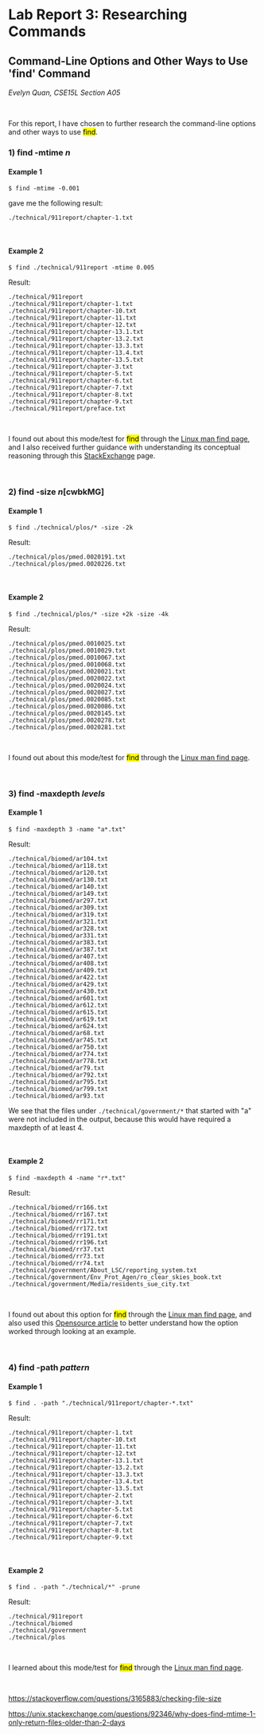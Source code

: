# Lab Report 3: Researching Commands
## __Command-Line Options and Other Ways to Use 'find' Command__
*Evelyn Quan, CSE15L Section A05*

<br/>

For this report, I have chosen to further research the command-line options and other ways to use <mark>find</mark>. 

### 1) find -mtime *n*

#### Example 1

```
$ find -mtime -0.001
```

gave me the following result: 

```
./technical/911report/chapter-1.txt
```

<br/>

#### Example 2

```
$ find ./technical/911report -mtime 0.005
```

Result:

```
./technical/911report
./technical/911report/chapter-1.txt
./technical/911report/chapter-10.txt
./technical/911report/chapter-11.txt
./technical/911report/chapter-12.txt
./technical/911report/chapter-13.1.txt
./technical/911report/chapter-13.2.txt
./technical/911report/chapter-13.3.txt
./technical/911report/chapter-13.4.txt
./technical/911report/chapter-13.5.txt
./technical/911report/chapter-3.txt
./technical/911report/chapter-5.txt
./technical/911report/chapter-6.txt
./technical/911report/chapter-7.txt
./technical/911report/chapter-8.txt
./technical/911report/chapter-9.txt
./technical/911report/preface.txt
```

<br/>

I found out about this mode/test for <mark>find</mark> through the [Linux man find page](https://linux.die.net/man/1/find), and I also received further guidance with understanding its conceptual reasoning through this [StackExchange](https://unix.stackexchange.com/questions/92346/why-does-find-mtime-1-only-return-files-older-than-2-days) page.

<br/>

### 2) find -size *n*\[cwbkMG]

#### Example 1

```
$ find ./technical/plos/* -size -2k
```

Result:

```
./technical/plos/pmed.0020191.txt
./technical/plos/pmed.0020226.txt
```

<br/>

#### Example 2

```
$ find ./technical/plos/* -size +2k -size -4k
```

Result:
```
./technical/plos/pmed.0010025.txt
./technical/plos/pmed.0010029.txt
./technical/plos/pmed.0010067.txt
./technical/plos/pmed.0010068.txt
./technical/plos/pmed.0020021.txt
./technical/plos/pmed.0020022.txt
./technical/plos/pmed.0020024.txt
./technical/plos/pmed.0020027.txt
./technical/plos/pmed.0020085.txt
./technical/plos/pmed.0020086.txt
./technical/plos/pmed.0020145.txt
./technical/plos/pmed.0020278.txt
./technical/plos/pmed.0020281.txt
```

<br/>

I found out about this mode/test for <mark>find</mark> through the [Linux man find page](https://linux.die.net/man/1/find).

<br/>

### 3) find -maxdepth *levels*

#### Example 1

```
$ find -maxdepth 3 -name "a*.txt"
```

Result:
```
./technical/biomed/ar104.txt
./technical/biomed/ar118.txt
./technical/biomed/ar120.txt
./technical/biomed/ar130.txt
./technical/biomed/ar140.txt
./technical/biomed/ar149.txt
./technical/biomed/ar297.txt
./technical/biomed/ar309.txt
./technical/biomed/ar319.txt
./technical/biomed/ar321.txt
./technical/biomed/ar328.txt
./technical/biomed/ar331.txt
./technical/biomed/ar383.txt
./technical/biomed/ar387.txt
./technical/biomed/ar407.txt
./technical/biomed/ar408.txt
./technical/biomed/ar409.txt
./technical/biomed/ar422.txt
./technical/biomed/ar429.txt
./technical/biomed/ar430.txt
./technical/biomed/ar601.txt
./technical/biomed/ar612.txt
./technical/biomed/ar615.txt
./technical/biomed/ar619.txt
./technical/biomed/ar624.txt
./technical/biomed/ar68.txt
./technical/biomed/ar745.txt
./technical/biomed/ar750.txt
./technical/biomed/ar774.txt
./technical/biomed/ar778.txt
./technical/biomed/ar79.txt
./technical/biomed/ar792.txt
./technical/biomed/ar795.txt
./technical/biomed/ar799.txt
./technical/biomed/ar93.txt
```

We see that the files under `./technical/government/*` that started with "a" were not included in the output, because this would have required a maxdepth of at least 4.

<br/>

#### Example 2

```
$ find -maxdepth 4 -name "r*.txt"
```

Result:
```
./technical/biomed/rr166.txt
./technical/biomed/rr167.txt
./technical/biomed/rr171.txt
./technical/biomed/rr172.txt
./technical/biomed/rr191.txt
./technical/biomed/rr196.txt
./technical/biomed/rr37.txt
./technical/biomed/rr73.txt
./technical/biomed/rr74.txt
./technical/government/About_LSC/reporting_system.txt
./technical/government/Env_Prot_Agen/ro_clear_skies_book.txt
./technical/government/Media/residents_sue_city.txt
```

<br/>

I found out about this option for <mark>find</mark> through the [Linux man find page](https://linux.die.net/man/1/find), and also used this [Opensource article](https://opensource.com/article/21/9/linux-find-command) to better understand how the option worked through looking at an example.

<br/>

### 4) find -path *pattern*

#### Example 1

```
$ find . -path "./technical/911report/chapter-*.txt"
```

Result:
```
./technical/911report/chapter-1.txt
./technical/911report/chapter-10.txt
./technical/911report/chapter-11.txt
./technical/911report/chapter-12.txt
./technical/911report/chapter-13.1.txt
./technical/911report/chapter-13.2.txt
./technical/911report/chapter-13.3.txt
./technical/911report/chapter-13.4.txt
./technical/911report/chapter-13.5.txt
./technical/911report/chapter-2.txt
./technical/911report/chapter-3.txt
./technical/911report/chapter-5.txt
./technical/911report/chapter-6.txt
./technical/911report/chapter-7.txt
./technical/911report/chapter-8.txt
./technical/911report/chapter-9.txt
```

<br/>

#### Example 2

```
$ find . -path "./technical/*" -prune
```

Result:
```
./technical/911report
./technical/biomed
./technical/government
./technical/plos
```

<br/>

I learned about this mode/test for <mark>find</mark> through the [Linux man find page](https://linux.die.net/man/1/find).

<br/>

https://stackoverflow.com/questions/3165883/checking-file-size

https://unix.stackexchange.com/questions/92346/why-does-find-mtime-1-only-return-files-older-than-2-days
